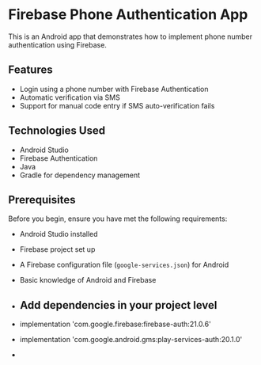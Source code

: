  
# Firebase Phone Authentication App

This is an Android app that demonstrates how to implement phone number authentication using Firebase.

## Features

- Login using a phone number with Firebase Authentication
- Automatic verification via SMS
- Support for manual code entry if SMS auto-verification fails

## Technologies Used

- Android Studio
- Firebase Authentication
- Java
- Gradle for dependency management

## Prerequisites

Before you begin, ensure you have met the following requirements:

- Android Studio installed
- Firebase project set up
- A Firebase configuration file (`google-services.json`) for Android
- Basic knowledge of Android and Firebase

- ## Add dependencies in your project level

-  implementation 'com.google.firebase:firebase-auth:21.0.6'
-   implementation 'com.google.android.gms:play-services-auth:20.1.0'
-

